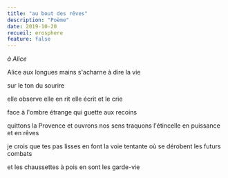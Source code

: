 ```yaml
---
title: "au bout des rêves"
description: "Poème"
date: 2019-10-20
recueil: erosphere
feature: false
---
```


*à Alice*

Alice aux longues mains
s'acharne à dire la vie

sur le ton du sourire

elle observe elle en rit
elle écrit et le crie

face à l'ombre étrange qui guette aux recoins

quittons la Provence et ouvrons nos sens
traquons l'étincelle en puissance et en rêves

je crois que tes pas lisses en font la voie tentante
où se dérobent les futurs combats

et les chaussettes à pois en sont les garde-vie
